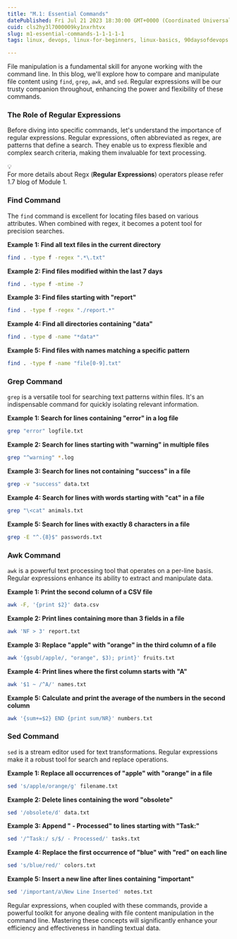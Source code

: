 ```yaml
---
title: "M.1: Essential Commands"
datePublished: Fri Jul 21 2023 18:30:00 GMT+0000 (Coordinated Universal Time)
cuid: cls2hy3l7000009ky1nxrhtvx
slug: m1-essential-commands-1-1-1-1-1
tags: linux, devops, linux-for-beginners, linux-basics, 90daysofdevops

---
```


File manipulation is a fundamental skill for anyone working with the command line. In this blog, we'll explore how to compare and manipulate file content using `find`, `grep`, `awk`, and `sed`. Regular expressions will be our trusty companion throughout, enhancing the power and flexibility of these commands.

### **The Role of Regular Expressions**

Before diving into specific commands, let's understand the importance of regular expressions. Regular expressions, often abbreviated as regex, are patterns that define a search. They enable us to express flexible and complex search criteria, making them invaluable for text processing.

<div data-node-type="callout">
<div data-node-type="callout-emoji">💡</div>
<div data-node-type="callout-text">For more details about Regx (<strong>Regular Expressions</strong>) operators please refer 1.7 blog of Module 1.</div>
</div>

### **Find Command**

The `find` command is excellent for locating files based on various attributes. When combined with regex, it becomes a potent tool for precision searches.

**Example 1: Find all text files in the current directory**

```bash
find . -type f -regex ".*\.txt"
```

**Example 2: Find files modified within the last 7 days**

```bash
find . -type f -mtime -7
```

**Example 3: Find files starting with "report"**

```bash
find . -type f -regex "./report.*"
```

**Example 4: Find all directories containing "data"**

```bash
find . -type d -name "*data*"
```

**Example 5: Find files with names matching a specific pattern**

```bash
find . -type f -name "file[0-9].txt"
```

### **Grep Command**

`grep` is a versatile tool for searching text patterns within files. It's an indispensable command for quickly isolating relevant information.

**Example 1: Search for lines containing "error" in a log file**

```bash
grep "error" logfile.txt
```

**Example 2: Search for lines starting with "warning" in multiple files**

```bash
grep "^warning" *.log
```

**Example 3: Search for lines not containing "success" in a file**

```bash
grep -v "success" data.txt
```

**Example 4: Search for lines with words starting with "cat" in a file**

```bash
grep "\<cat" animals.txt
```

**Example 5: Search for lines with exactly 8 characters in a file**

```bash
grep -E "^.{8}$" passwords.txt
```

### **Awk Command**

`awk` is a powerful text processing tool that operates on a per-line basis. Regular expressions enhance its ability to extract and manipulate data.

**Example 1: Print the second column of a CSV file**

```bash
awk -F, '{print $2}' data.csv
```

**Example 2: Print lines containing more than 3 fields in a file**

```bash
awk 'NF > 3' report.txt
```

**Example 3: Replace "apple" with "orange" in the third column of a file**

```bash
awk '{gsub(/apple/, "orange", $3); print}' fruits.txt
```

**Example 4: Print lines where the first column starts with "A"**

```bash
awk '$1 ~ /^A/' names.txt
```

**Example 5: Calculate and print the average of the numbers in the second column**

```bash
awk '{sum+=$2} END {print sum/NR}' numbers.txt
```

### **Sed Command**

`sed` is a stream editor used for text transformations. Regular expressions make it a robust tool for search and replace operations.

**Example 1: Replace all occurrences of "apple" with "orange" in a file**

```bash
sed 's/apple/orange/g' filename.txt
```

**Example 2: Delete lines containing the word "obsolete"**

```bash
sed '/obsolete/d' data.txt
```

**Example 3: Append " - Processed" to lines starting with "Task:"**

```bash
sed '/^Task:/ s/$/ - Processed/' tasks.txt
```

**Example 4: Replace the first occurrence of "blue" with "red" on each line**

```bash
sed 's/blue/red/' colors.txt
```

**Example 5: Insert a new line after lines containing "important"**

```bash
sed '/important/a\New Line Inserted' notes.txt
```

Regular expressions, when coupled with these commands, provide a powerful toolkit for anyone dealing with file content manipulation in the command line. Mastering these concepts will significantly enhance your efficiency and effectiveness in handling textual data.